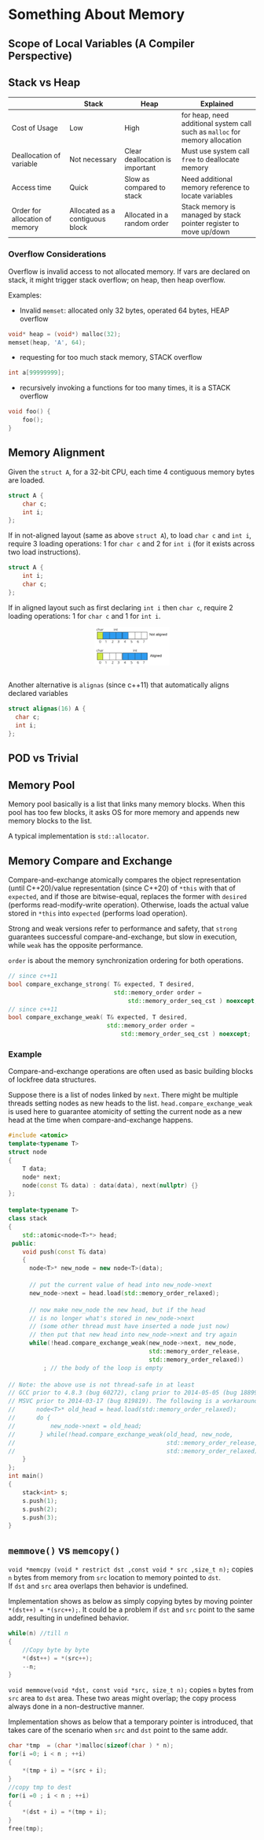 # Something About Memory

## Scope of Local Variables (A Compiler Perspective)

## Stack vs Heap

| | Stack | Heap | Explained |
|-|-|-|-|
| Cost of Usage | Low | High | for heap, need additional system call such as `malloc` for memory allocation |
| Deallocation of variable | Not necessary | Clear deallocation is important | Must use system call `free` to deallocate memory |
| Access time | Quick | Slow as compared to stack | Need additional memory reference to locate variables |
| Order for allocation of memory | Allocated as a contiguous block | Allocated in a random order | Stack memory is managed by stack pointer register to move up/down |

### Overflow Considerations

Overflow is invalid access to not allocated memory. If vars are declared on stack, it might trigger stack overflow; on heap, then heap overflow.

Examples:

* Invalid `memset`: allocated only 32 bytes, operated 64 bytes, HEAP overflow
```cpp
void* heap = (void*) malloc(32);
memset(heap, 'A', 64);
```

* requesting for too much stack memory, STACK overflow

```cpp
int a[99999999];
```

* recursively invoking a functions for too many times, it is a STACK overflow
```cpp
void foo() {
    foo();
}
```


## Memory Alignment

Given the `struct A`, for a 32-bit CPU, each time 4 contiguous memory bytes are loaded.
```cpp
struct A {
    char c;
    int i;
};
```

If in not-aligned layout (same as above `struct A`), to load `char c` and `int i`, require 3 loading operations: 1 for `char c` and 2 for `int i` (for it exists across two load instructions).

```cpp
struct A {
    int i;
    char c;
};
```
If in aligned layout such as first declaring `int i` then `char c`, require 2 loading operations: 1 for `char c` and 1 for `int i`.

<div style="display: flex; justify-content: center;">
      <img src="imgs/mem_alignment.png" width="30%" height="30%" alt="mem_alignment">
</div>
</br>

Another alternative is `alignas` (since c++11) that automatically aligns declared variables
```cpp
struct alignas(16) A {
  char c;
  int i;
};
```

## POD vs Trivial

## Memory Pool

Memory pool basically is a list that links many memory blocks. When this pool has too few blocks, it asks OS for more memory and appends new memory blocks to the list.

A typical implementation is `std::allocator`.

## Memory Compare and Exchange

Compare-and-exchange atomically compares the object representation (until C++20)/value representation (since C++20) of `*this` with that of `expected`, and if those are bitwise-equal, replaces the former with `desired` (performs read-modify-write operation). Otherwise, loads the actual value stored in `*this` into `expected` (performs load operation).

Strong and weak versions refer to performance and safety, that `strong` guarantees successful compare-and-exchange, but slow in execution, while `weak` has the opposite performance.

`order` is about the memory synchronization ordering for both operations.

```cpp
// since c++11
bool compare_exchange_strong( T& expected, T desired,
                              std::memory_order order =
                                  std::memory_order_seq_cst ) noexcept;
// since c++11
bool compare_exchange_weak( T& expected, T desired,
                            std::memory_order order =
                                std::memory_order_seq_cst ) noexcept;
```

### Example

Compare-and-exchange operations are often used as basic building blocks of lockfree data structures.

Suppose there is a list of nodes linked by `next`. There might be multiple threads setting nodes as new heads to the list.
`head.compare_exchange_weak` is used here to guarantee atomicity of setting the current node as a new head at the time when compare-and-exchange happens.

```cpp
#include <atomic>
template<typename T>
struct node
{
    T data;
    node* next;
    node(const T& data) : data(data), next(nullptr) {}
};

template<typename T>
class stack
{
    std::atomic<node<T>*> head;
 public:
    void push(const T& data)
    {
      node<T>* new_node = new node<T>(data);
 
      // put the current value of head into new_node->next
      new_node->next = head.load(std::memory_order_relaxed);
 
      // now make new_node the new head, but if the head
      // is no longer what's stored in new_node->next
      // (some other thread must have inserted a node just now)
      // then put that new head into new_node->next and try again
      while(!head.compare_exchange_weak(new_node->next, new_node,
                                        std::memory_order_release,
                                        std::memory_order_relaxed))
          ; // the body of the loop is empty
 
// Note: the above use is not thread-safe in at least 
// GCC prior to 4.8.3 (bug 60272), clang prior to 2014-05-05 (bug 18899)
// MSVC prior to 2014-03-17 (bug 819819). The following is a workaround:
//      node<T>* old_head = head.load(std::memory_order_relaxed);
//      do {
//          new_node->next = old_head;
//       } while(!head.compare_exchange_weak(old_head, new_node,
//                                           std::memory_order_release,
//                                           std::memory_order_relaxed));
    }
};
int main()
{
    stack<int> s;
    s.push(1);
    s.push(2);
    s.push(3);
}
```

## `memmove()` vs `memcopy()`

`void *memcpy (void * restrict dst ,const void * src ,size_t n);` copies `n` bytes from memory from `src` location to memory pointed to `dst`.  
If `dst` and `src` area overlaps then behavior is undefined. 

Implementation shows as below as simply copying bytes by moving pointer `*(dst++) = *(src++);`.
It could be a problem if `dst` and `src` point to the same addr, resulting in undefined behavior.
```cpp
while(n) //till n
{
    //Copy byte by byte
    *(dst++) = *(src++);
    --n;
}
```

`void memmove(void *dst, const void *src, size_t n);` copies `n` bytes from `src` area to `dst` area.
These two areas might overlap; the copy process always done in a non-destructive manner.

Implementation shows as below that a temporary pointer is introduced, that takes care of the scenario when `src` and `dst` point to the same addr.
```cpp
char *tmp  = (char *)malloc(sizeof(char ) * n);
for(i =0; i < n ; ++i)
{
    *(tmp + i) = *(src + i);
}
//copy tmp to dest
for(i =0 ; i < n ; ++i)
{
    *(dst + i) = *(tmp + i);
}
free(tmp);
```
